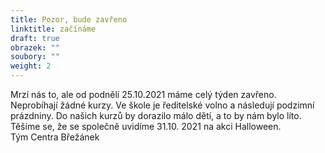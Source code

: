 ```yaml
---
title: Pozor, bude zavřeno
linktitle: začínáme
draft: true
obrazek: ""
soubory: ""
weight: 2
---
```

Mrzí nás to, ale od podnělí 25.10.2021 máme celý týden zavřeno. Neprobíhají žádné kurzy. Ve škole je ředitelské volno a následují podzimní prázdniny. Do našich kurzů by dorazilo málo dětí, a to by nám bylo líto.\
Těšíme se, že se společně uvidíme 31.10. 2021 na akci Halloween.\
Tým Centra Břežánek